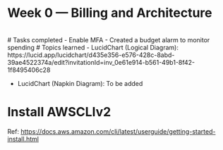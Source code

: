 # Week 0 — Billing and Architecture
<br />
# Tasks completed
 - Enable MFA
 - Created a budget alarm to monitor spending
# Topics learned
 - LucidChart (Logical Diagram): https://lucid.app/lucidchart/d435e356-e576-428c-8abd-39ae4522374a/edit?invitationId=inv_0e61e914-b561-49b1-8f42-1f8495406c28
 
 - LucidChart (Napkin Diagram): To be added

# Install AWSCLIv2
Ref: https://docs.aws.amazon.com/cli/latest/userguide/getting-started-install.html

